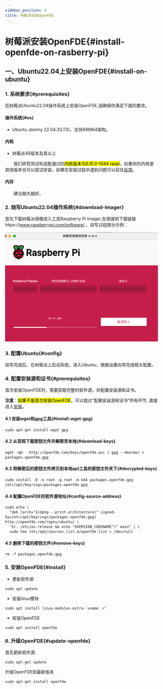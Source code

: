 ```yaml
---
sidebar_position: 4
title: 树莓派安装OpenFDE
---
```


# 树莓派安装OpenFDE{#install-openfde-on-rasberry-pi}

## 一、Ubuntu22.04上安装OpenFDE{#install-on-ubuntu}

### 1. 系统要求{#prerequisites}

在树莓派Ubuntu22.04操作系统上安装OpenFDE,请确保你满足下面的要求。

#### 操作系统{#os}

- Ubuntu Jammy 22.04.3(LTS)，支持ARM64架构。

#### 内核

- 树莓派4B版本及其以上

&emsp;&emsp;我们研究测试和适配通过的<mark>内核版本为5.15.0-1044 raspi</mark>，如果你的内核是其他版本也可以尝试安装，如果在安装过程中遇到问题可以前往[反馈](https://gitee.com/organizations/openfde/issues)。

#### 内存

&emsp;&emsp;建议越大越好。

### 2. 烧写Ubuntu22.04操作系统{#download-imager}

首先下载树莓派镜像烧入工具Raspberry Pi Imager,友情提供下载链接https://www.raspberrypi.com/software/ ，烧写过程部分示例：

![rapsi-imager](../img/raspi-imager.png)

### 3. 配置Ubuntu{#config}

烧写完成后，在树莓派上启动系统，进入Ubuntu，根据设置向导完成相关配置。

### 4. 配置安装源和证书{#prerequisites}

首次安装OpenFDE时，需要获取完整的软件源，并配置安装源和证书。

 **注意**：<mark>如果不是首次安装OpenFDE</mark>，可以跳过“配置安装源和证书”所有环节, 直接进入[安装](#install)。

#### 4.1 安装wget和gpg工具{#install-wget-gpg}

```
sudo apt-get install wget gpg
```

#### 4.2 从官网下载密钥文件并解密至本地{#download-keys}

```
wget -qO-  http://openfde.com/keys/openfde.asc | gpg --dearmor > packages.openfde.gpg
```

#### 4.3 将解密后的密钥文件拷贝到本地apt工具的密钥文件夹下{#decrypted-keys}

```
sudo install -D -o root -g root -m 644 packages.openfde.gpg /etc/apt/keyrings/packages.openfde.gpg
```

#### 4.4 配置OpenFDE的软件源地址{#config-source-address}
 
```
sudo echo \
  "deb [arch="$(dpkg --print-architecture)" signed-by=/etc/apt/keyrings/packages.openfde.gpg] http://openfde.com/repos/ubuntu/ \
  "$(. /etc/os-release && echo "$VERSION_CODENAME")" main" | \
  sudo tee /etc/apt/sources.list.d/openfde.list > /dev/null
```

#### 4.5 删除下载的密钥文件{#remove-keys}

```
rm -f packages.openfde.gpg
```

### 5. 安装OpenFDE{#install}

- 更新软件源

```
sudo apt update
```

- 安装linux模块
  
```
sudo apt install linux-modules-extra-`uname -r`
```

- 安装OpenFDE

```
sudo apt install openfde
```

### 6. 升级OpenFDE{#update-openfde}

首先更新软件源.

```
sudo apt-get update
```

升级OpenFDE到最新版本

```
sudo apt-get install openfde
```